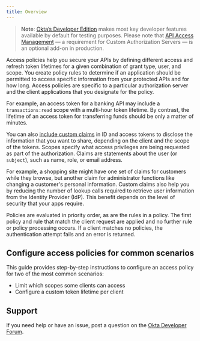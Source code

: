 ```yaml
---
title: Overview
---
```


> **Note**: [Okta’s Developer Edition](/signup/) makes most key developer features available by default for testing purposes. Please note that [API Access Management](/docs/concepts/api-access-management/) — a requirement for Custom Authorization Servers — is an optional add-on in production.

Access policies help you secure your APIs by defining different access and refresh token lifetimes for a given combination of grant type, user, and scope. You create policy rules to determine if an application should be permitted to access specific information from your protected APIs and for how long. Access policies are specific to a particular authorization server and the client applications that you designate for the policy.

For example, an access token for a banking API may include a `transactions:read` scope with a multi-hour token lifetime. By contrast, the lifetime of an access token for transferring funds should be only a matter of minutes.

You can also [include custom claims](/docs/guides/customize-authz-server/main/#create-claims) in ID and access tokens to disclose the information that you want to share, depending on the client and the scope of the tokens. Scopes specify what access privileges are being requested as part of the authorization. Claims are statements about the user (or `subject`), such as name, role, or email address.

For example, a shopping site might have one set of claims for customers while they browse, but another claim for administrator functions like changing a customer's personal information. Custom claims also help you by reducing the number of lookup calls required to retrieve user information from the Identity Provider (IdP). This benefit depends on the level of security that your apps require.

Policies are evaluated in priority order, as are the rules in a policy. The first policy and rule that match the client request are applied and no further rule or policy processing occurs. If a client matches no policies, the authentication attempt fails and an error is returned.

## Configure access policies for common scenarios

This guide provides step-by-step instructions to configure an access policy for two of the most common scenarios:

* <GuideLink link="../limit-scopes-clients-can-access">Limit which scopes some clients can access</GuideLink>
* <GuideLink link="../configure-token-lifetime-per-client">Configure a custom token lifetime per client</GuideLink>

## Support

If you need help or have an issue, post a question on the [Okta Developer Forum](https://devforum.okta.com).

<NextSectionLink/>
